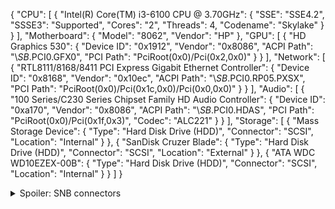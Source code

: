 {
    "CPU": [
        {
            "Intel(R) Core(TM) i3-6100 CPU @ 3.70GHz": {
                "SSE": "SSE4.2",
                "SSSE3": "Supported",
                "Cores": "2",
                "Threads": 4,
                "Codename": "Skylake"
            }
        }
    ],
    "Motherboard": {
        "Model": "8062",
        "Vendor": "HP"
    },
    "GPU": [
        {
            "HD Graphics 530": {
                "Device ID": "0x1912",
                "Vendor": "0x8086",
                "ACPI Path": "\\_SB_.PCI0.GFX0",
                "PCI Path": "PciRoot(0x0)/Pci(0x2,0x0)"
            }
        }
    ],
    "Network": [
        {
            "RTL8111/8168/8411 PCI Express Gigabit Ethernet Controller": {
                "Device ID": "0x8168",
                "Vendor": "0x10ec",
                "ACPI Path": "\\_SB_.PCI0.RP05.PXSX",
                "PCI Path": "PciRoot(0x0)/Pci(0x1c,0x0)/Pci(0x0,0x0)"
            }
        }
    ],
    "Audio": [
        {
            "100 Series/C230 Series Chipset Family HD Audio Controller": {
                "Device ID": "0xa170",
                "Vendor": "0x8086",
                "ACPI Path": "\\_SB_.PCI0.HDAS",
                "PCI Path": "PciRoot(0x0)/Pci(0x1f,0x3)",
                "Codec": "ALC221"
            }
        }
    ],
    "Storage": [
        {
            "Mass Storage Device": {
                "Type": "Hard Disk Drive (HDD)",
                "Connector": "SCSI",
                "Location": "Internal"
            }
        },
        {
            "SanDisk Cruzer Blade": {
                "Type": "Hard Disk Drive (HDD)",
                "Connector": "SCSI",
                "Location": "External"
            }
        },
        {
            "ATA WDC WD10EZEX-00B": {
                "Type": "Hard Disk Drive (HDD)",
                "Connector": "SCSI",
                "Location": "Internal"
            }
        }
    ]
}

<details>
<summary>Spoiler: SNB connectors</summary>

Intel(R) Core(TM) i3-6100 CPU @ 3.70GHz
SSE: SSE4.2
SSSE3: Supported
Cores: 2
Threads: 4
Codename: Skylake

</details>

